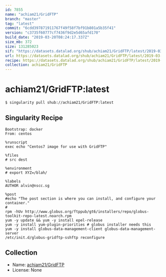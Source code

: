 ```yaml
---
id: 7855
name: "achiam21/GridFTP"
branch: "master"
tag: "latest"
commit: "6cdd397871911767f49f58f7bf91b801a5b35f41"
version: "c3735f60777cf7436f9d2e5d65afd170"
build_date: "2019-03-20T08:24:17.337Z"
size_mb: 372
size: 131285023
sif: "https://datasets.datalad.org/shub/achiam21/GridFTP/latest/2019-03-20-6cdd3978-c3735f60/c3735f60777cf7436f9d2e5d65afd170.simg"
url: https://datasets.datalad.org/shub/achiam21/GridFTP/latest/2019-03-20-6cdd3978-c3735f60/
recipe: https://datasets.datalad.org/shub/achiam21/GridFTP/latest/2019-03-20-6cdd3978-c3735f60/Singularity
collection: achiam21/GridFTP
---
```


# achiam21/GridFTP:latest

```bash
$ singularity pull shub://achiam21/GridFTP:latest
```

## Singularity Recipe

```singularity
Bootstrap: docker
From: centos

%runscript
exec echo "Centos7 image for use with GridFTP"

%files
# src dest

%environment
# export XYZ=/blah/

%labels
AUTHOR alvin@nscc.sg

%post
#echo "The post section is where you can install, and configure your container."
#
rpm -hUv http://www.globus.org/ftppub/gt6/installers/repo/globus-toolkit-repo-latest.noarch.rpm
yum -y update && yum -y install epel-release
yum -y install yum-plugin-priorities # globus installer needs this
yum -y install globus-data-management-client globus-data-management-server
/etc/init.d/globus-gridftp-sshftp reconfigure
```

## Collection

 - Name: [achiam21/GridFTP](https://github.com/achiam21/GridFTP)
 - License: None

